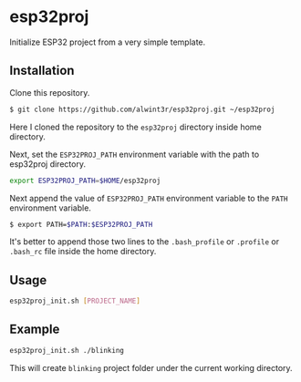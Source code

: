 esp32proj
=========

Initialize ESP32 project from a very simple template.

## Installation

Clone this repository. 

```bash
$ git clone https://github.com/alwint3r/esp32proj.git ~/esp32proj
```

Here I cloned the repository to the `esp32proj` directory inside home directory.

Next, set the `ESP32PROJ_PATH` environment variable with the path to esp32proj directory.

```bash
export ESP32PROJ_PATH=$HOME/esp32proj
```

Next append the value of `ESP32PROJ_PATH` environment variable to the `PATH` environment variable.

```bash
$ export PATH=$PATH:$ESP32PROJ_PATH
```

It's better to append those two lines to the `.bash_profile` or `.profile` or `.bash_rc` file inside the home directory.

## Usage

```bash
esp32proj_init.sh [PROJECT_NAME]
```

## Example

```bash
esp32proj_init.sh ./blinking
```

This will create `blinking` project folder under the current working directory.

